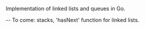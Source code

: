 Implementation of linked lists and queues in Go.

-- To come: stacks, 'hasNext' function for linked lists.
